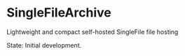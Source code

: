 # SingleFileArchive

Lightweight and compact self-hosted SingleFile file hosting

State: Initial development. 

